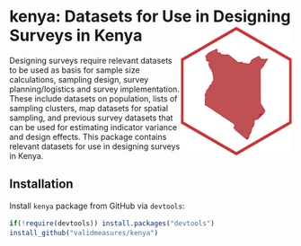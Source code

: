 
<!-- README.md is generated from README.Rmd. Please edit that file -->

# kenya: Datasets for Use in Designing Surveys in Kenya <img src="man/figures/kenya.png" width="200" align="right" />

Designing surveys require relevant datasets to be used as basis for
sample size calculations, sampling design, survey planning/logistics and
survey implementation. These include datasets on population, lists of
sampling clusters, map datasets for spatial sampling, and previous
survey datasets that can be used for estimating indicator variance and
design effects. This package contains relevant datasets for use in
designing surveys in Kenya.

## Installation

Install `kenya` package from GitHub via `devtools`:

``` r
if(!require(devtools)) install.packages("devtools")
install_github("validmeasures/kenya")
```
